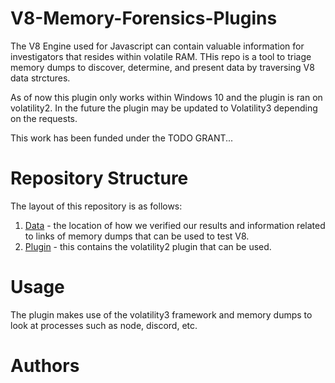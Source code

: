 # V8-Memory-Forensics-Plugins

The V8 Engine used for Javascript can contain valuable information for investigators that resides within volatile RAM. THis repo is a tool to triage memory dumps to discover, determine, and present data by traversing V8 data strctures.

As of now this plugin only works within Windows 10 and the plugin is ran on volatility2. In the future the plugin may be updated to Volatility3 depending on the requests.

This work has been funded under the TODO GRANT...

# Repository Structure

The layout of this repository is as follows:
1. [Data](data/README.md) - the location of how we verified our results and information related to links of memory dumps that can be used to test V8.
2. [Plugin](plugin/README.md) - this contains the volatility2 plugin that can be used.

# Usage

The plugin makes use of the volatility3 framework and memory dumps to look at processes such as node, discord, etc. 


# Authors
